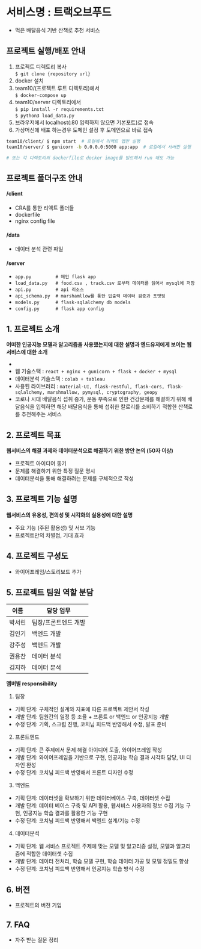 # 서비스명 : 트랙오브푸드

- 먹은 배달음식 기반 산책로 추천 서비스


## 프로젝트 실행/배포 안내

1. 프로젝트 디렉토리 복사<br>
`$ git clone {repository url}`
2. docker 설치
3. team10/(프로젝트 루트 디렉토리)에서<br>
`$ docker-compose up`
4. team10/server 디렉토리에서<br>
`$ pip install -r requirements.txt`<br>
`$ python3 load_data.py`
5. 브라우저에서 localhost(:80 입력하지 않으면 기본포트)로 접속
6. 가상머신에 배포 하는경우 도메인 설정 후 도메인으로 바로 접속

```bash
team10/client/ $ npm start  # 로컬에서 리액트 앱만 실행
team10/server/ $ gunicorn -b 0.0.0.0:5000 app:app  # 로컬에서 서버만 실행

# 또는 각 디렉토리의 dockerfile로 docker image를 빌드해서 run 해도 가능
```

## 프로젝트 폴더구조 안내
#### /client
- CRA를 통한 리액트 폴더들
- dockerfile
- nginx config file

#### /data
- 데이터 분석 관련 파일

#### /server
- `app.py         # 메인 flask app`
- `load_data.py   # food.csv , track.csv 로부터 데이터를 읽어서 mysql에 저장`
- `api.py         # api 리소스`
- `api_schema.py  # marshamllow를 통한 입출력 데이터 검증과 포맷팅`
- `models.py      # flask-sqlalchemy db models`
- `config.py      # flask app config`

## 1. 프로젝트 소개

**어떠한 인공지능 모델과 알고리즘을 사용했는지에 대한 설명과 엔드유저에게 보이는 웹서비스에 대한 소개**

  - 
  - 웹 기술스택 : `react + nginx + gunicorn + flask + docker + mysql`
  - 데이터분석 기술스택 : `colab + tableau`
  - 사용된 라이브러리 : `material-UI, flask-restful, flask-cors, flask-sqlalchemy, marshmallow, pymysql, cryptography, geopy` 
  - 코로나 시대 배달음식 섭취 증가, 운동 부족으로 인한 건강문제를 해결하기 위해 배달음식을 입력하면 해당 배달음식을 통해 섭취한 칼로리를 소비하기 적합한 산책로를 추천해주는 서비스

## 2. 프로젝트 목표

**웹서비스의 해결 과제와 데이터분석으로 해결하기 위한 방안 논의 (50자 이상)**
  - 프로젝트 아이디어 동기
  - 문제를 해결하기 위한 특정 질문 명시
  - 데이터분석을 통해 해결하려는 문제를 구체적으로 작성

## 3. 프로젝트 기능 설명

**웹서비스의 유용성, 편의성 및 시각화의 실용성에 대한 설명**
  - 주요 기능 (주된 활용성) 및 서브 기능
  - 프로젝트만의 차별점, 기대 효과

## 4. 프로젝트 구성도
  - 와이어프레임/스토리보드 추가

## 5. 프로젝트 팀원 역할 분담
| 이름 | 담당 업무 |
| ------ | ------ |
| 박서린 | 팀장/프론트엔드 개발 |
| 김인기 | 백엔드 개발 |
| 강주성 | 백엔드 개발 |
| 권용찬 | 데이터 분석 |
| 김지하 | 데이터 분석 |

**멤버별 responsibility**

1. 팀장

- 기획 단계: 구체적인 설계와 지표에 따른 프로젝트 제안서 작성
- 개발 단계: 팀원간의 일정 등 조율 + 프론트 or 백엔드 or 인공지능 개발
- 수정 단계: 기획, 스크럼 진행, 코치님 피드백 반영해서 수정, 발표 준비

2. 프론트엔드

- 기획 단계: 큰 주제에서 문제 해결 아이디어 도출, 와이어프레임 작성
- 개발 단계: 와이어프레임을 기반으로 구현, 인공지능 학습 결과 시각화 담당, UI 디자인 완성
- 수정 단계: 코치님 피드백 반영해서 프론트 디자인 수정

3. 백엔드

- 기획 단계: 데이터셋을 확보하기 위한 데이터베이스 구축, 데이터셋 수집
- 개발 단계: 데이터 베이스 구축 및 API 활용, 웹서비스 사용자의 정보 수집 기능 구현, 인공지능 학습 결과를 활용한 기능 구현
- 수정 단계: 코치님 피드백 반영해서 백엔드 설계/기능 수정

4. 데이터분석

- 기획 단계: 웹 서비스 프로젝트 주제에 맞는 모델 및 알고리즘 설정, 모델과 알고리즘에 적합한 데이터셋 수집
- 개발 단계: 데이터 전처리, 학습 모델 구현, 학습 데이터 가공 및 모델 정밀도 향상
- 수정 단계: 코치님 피드백 반영해서 인공지능 학습 방식 수정


## 6. 버전
  - 프로젝트의 버전 기입

## 7. FAQ
  - 자주 받는 질문 정리
